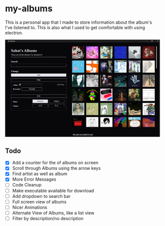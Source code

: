 # my-albums

This is a personal app that I made to store information about the album's I've listened to. This is also what I used to get comfortable with using electron.

![screenshot-of-app](./images/screenshot.png)

## Todo

- [x] Add a counter for the of albums on screen
- [x] Scroll through Albums using the arrow keys
- [x] Find artist as well as album
- [x] More Error Messages
- [ ] Code Cleanup
- [ ] Make executable available for download
- [ ] Add dropdown to search bar
- [ ] Full screen view of albums
- [ ] Nicer Animations
- [ ] Alternate View of Albums, like a list view
- [ ] Filter by description/no description